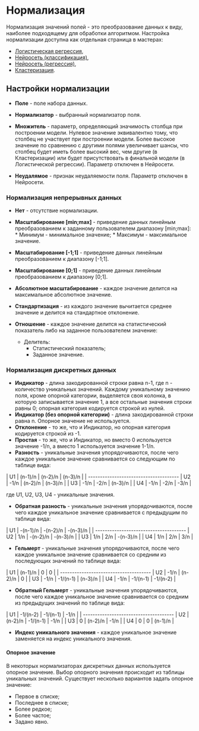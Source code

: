 # Нормализация

Нормализация значений полей - это преобразование данных к виду, наиболее подходящему для обработки алгоритмом. 
Настройка нормализации доступна как отдельная страница в мастерах:

* [Логистическая регрессия](./datamining/logistic_regression.md),
* [Нейросеть (классификация)](./datamining//neural_network_classification.md),
* [Нейросеть (регрессия)](./datamining/neural_network_regression.md),
* [Кластеризация](./datamining/clustering.md).

## Настройки нормализации

* **Поле** - поле набора данных.

* **Нормализатор** - выбранный нормализатор поля.

* **Множитель** - параметр, определяющий значимость столбца при построении модели. Нулевое значение эквивалентно тому, что столбец не участвует при построении модели. Более высокое значение по сравнению с другими полями увеличивает шансы, что столбец будет иметь более высокий вес, чем другие (в Кластеризации) или будет присутствовать в финальной модели (в Логистической регрессии). Параметр отключен в Нейросети.

* **Неудалямое** - признак неудаляемости поля. Параметр отключен в Нейросети.

### Нормализация непрерывных данных

* **Нет** - отсутствие нормализации.

* **Масштабирование [min;max]** - приведение данных линейным преобразованием к заданному пользователем диапазону [min;max]:
      * Минимум - минимальное значение;
      * Максимум - максимальное значение.

* **Масштабирование [-1;1]** - приведение данных линейным преобразованием к диапазону [-1;1].

* **Масштабирование [0;1]** - приведение данных линейным преобразованием к диапазону [0;1].

* **Абсолютное масштабирование** - каждое значение делится на максимальное абсолютное значение.

* **Стандартизация** - из каждого значение вычитается среднее значение и делится на стандартное отклонение.

* **Отношение** - каждое значение делится на статистический показатель либо на заданное пользователем значение:
  * Делитель:
    * Статистический показатель;
    * Заданное значение.

### Нормализация дискретных данных

* **Индикатор** - длина закодированной строки равна n-1, где n - количество уникальных значений. Каждому уникальному значению поля, кроме опорной категории, выделяется своя колонка, в которую записывается значение 1, а все остальные значения строки равны 0; опорная категория кодируется строкой из нулей.
* **Индикатор (без опорной категории)** - длина закодированной строки равна n. Опорное значение не используется.
* **Отклонение** - то же, что и Индикатор, но опорная категория кодируется строкой из -1.
* **Простая** - то же, что и Индикатор, но вместо 0 используется значение -1/n, а вместо 1 используется значение 1-1/n.
* **Разность** - уникальные значения упорядочиваются, после чего каждое уникальное значение сравнивается со следующим по таблице вида:

 | U1  | (n-1)/n  | (n-2)/n  | (n-3)/n  |
 | --------------------------------------
 | U2  |   -1/n   | (n-2)/n  | (n-3)/n  |
 | U3  |   -1/n   |   -2/n   | (n-3)/n  |
 | U4  |   -1/n   |   -2/n   |  -3/n    |

где U1, U2, U3, U4 - уникальные значения.

* **Обратная разность** - уникальные значения упорядочиваются, после чего каждое уникальное значение сравнивается с предыдущим по таблице вида:

 | U1  | -(n-1)/n | -(n-2)/n | -(n-3)/n |
 | --------------------------------------
 | U2  |    1/n   | -(n-2)/n | -(n-3)/n |
 | U3  |    1/n   |    2/n   | -(n-3)/n |
 | U4  |    1/n   |    2/n   |    3/n   |

* **Гельмерт** - уникальные значения упорядочиваются, после чего каждое уникальное значение сравнивается со средним из последующих значений по таблице вида:

 | U1  | (n-1)/n  |     0    |     0    |
 | --------------------------------------
 | U2  |   -1/n   |  (n-2)/n |     0    |
 | U3  |   -1/n   | -1/(n-1) | (n-3)/n  |
 | U4  |   -1/n   | -1/(n-1) | -1/(n-2) |

* **Обратный Гельмерт** - уникальные значения упорядочиваются, после чего каждое уникальное значение сравнивается со средним из предыдущих значений по таблице вида:

 | U1  | -1/(n-2) | -1/(n-1) |   -1/n   |
 | --------------------------------------
 | U2  |  (n-2)/n | -1/(n-1) |   -1/n   |
 | U3  |     0    |  (n-2)/n |   -1/n   |
 | U4  |     0    |     0    |  (n-1)/n |

* **Индекс уникального значения** - каждое уникальное значение заменяется на индекс уникального значения.

#### Опорное значение

В некоторых нормализаторах дискретных данных используется опорное значение. Выбор опорного значения происходит из таблицы уникальных значений. Существует несколько вариантов задать опорное значение:

* Первое в списке;
* Последнее в списке;
* Более редкое;
* Более частое;
* Задано явно.
